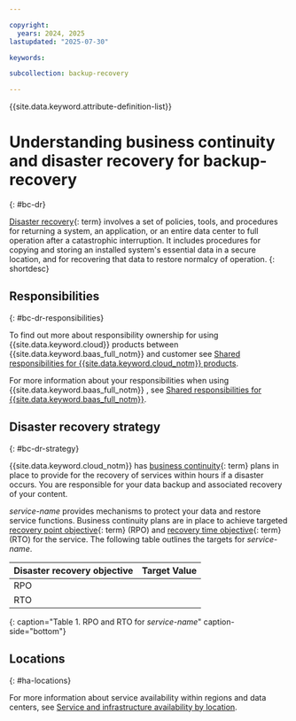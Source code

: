 ```yaml
---

copyright:
  years: 2024, 2025
lastupdated: "2025-07-30"

keywords:

subcollection: backup-recovery

---
```


{{site.data.keyword.attribute-definition-list}}



# Understanding business continuity and disaster recovery for backup-recovery
{: #bc-dr}





[Disaster recovery](#x2113280){: term} involves a set of policies, tools, and procedures for returning a system, an application, or an entire data center to full operation after a catastrophic interruption. It includes procedures for copying and storing an installed system's essential data in a secure location, and for recovering that data to restore normalcy of operation.
{: shortdesc}

## Responsibilities
{: #bc-dr-responsibilities}


To find out more about responsibility ownership for using {{site.data.keyword.cloud}} products between {{site.data.keyword.baas_full_notm}} and customer see [Shared responsibilities for {{site.data.keyword.cloud_notm}} products](/docs/backup-recovery?topic=backup-recovery-responsibilities-backup-recovery).



For more information about your responsibilities when using {{site.data.keyword.baas_full_notm}} , see [Shared responsibilities for {{site.data.keyword.baas_full_notm}}](/docs/_service-name_?topic=yourproduct-full-keyref-responsibilities).

## Disaster recovery strategy
{: #bc-dr-strategy}

{{site.data.keyword.cloud_notm}} has [business continuity](#x3026801){: term} plans in place to provide for the recovery of services within hours if a disaster occurs. You are responsible for your data backup and associated recovery of your content.

_service-name_ provides mechanisms to protect your data and restore service functions. Business continuity plans are in place to achieve targeted [recovery point objective](#x3429911){: term} (RPO) and [recovery time objective](#x3167918){: term} (RTO) for the service. The following table outlines the targets for _service-name_.

| Disaster recovery objective | Target Value   |
|---|---|
|  RPO |   |
|  RTO |   |

{: caption="Table 1. RPO and RTO for _service-name_" caption-side="bottom"}

## Locations
{: #ha-locations}

For more information about service availability within regions and data centers, see [Service and infrastructure availability by location](/docs/overview?topic=overview-services_region).

